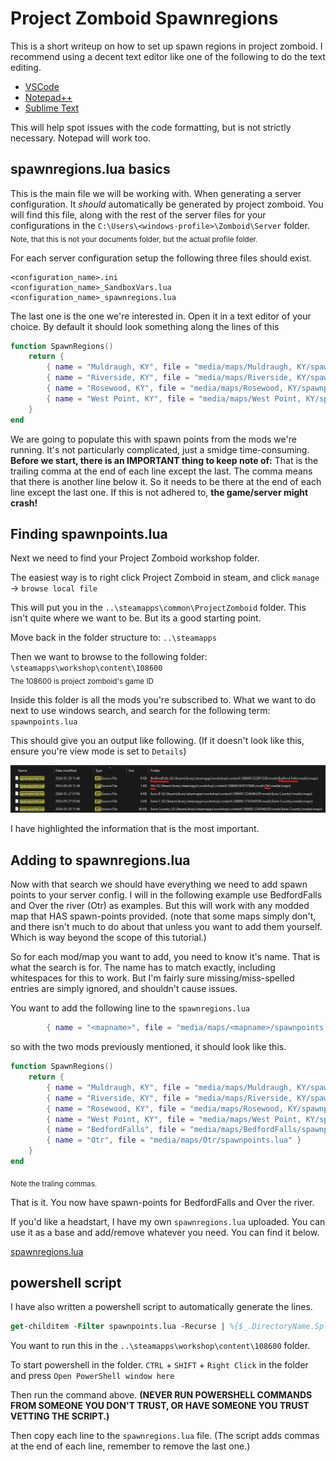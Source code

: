 # Project Zomboid Spawnregions
This is a short writeup on how to set up spawn regions in project zomboid. I recommend using a decent text editor like one of the following to do the text editing.
- [VSCode](https://code.visualstudio.com/)
- [Notepad++](https://notepad-plus-plus.org/)
- [Sublime Text](https://www.sublimetext.com/)

This will help spot issues with the code formatting, but is not strictly necessary. Notepad will work too.

## spawnregions.lua basics
This is the main file we will be working with. When generating a server configuration. It *should* automatically be generated by project zomboid.
You will find this file, along with the rest of the server files for your configurations in the ``C:\Users\<windows-profile>\Zomboid\Server`` folder. <br>
<sub>Note, that this is not your documents folder, but the actual profile folder.</sub>

For each server configuration setup the following three files should exist.
```
<configuration_name>.ini
<configuration_name>_SandboxVars.lua
<configuration_name>_spawnregions.lua
```
The last one is the one we're interested in. Open it in a text editor of your choice.
By default it should look something along the lines of this
```lua
function SpawnRegions()
    return {
        { name = "Muldraugh, KY", file = "media/maps/Muldraugh, KY/spawnpoints.lua" },
        { name = "Riverside, KY", file = "media/maps/Riverside, KY/spawnpoints.lua" },
        { name = "Rosewood, KY", file = "media/maps/Rosewood, KY/spawnpoints.lua" },
        { name = "West Point, KY", file = "media/maps/West Point, KY/spawnpoints.lua" }
    }
end

```
We are going to populate this with spawn points from the mods we're running. It's not particularly complicated, just a smidge time-consuming. **Before we start, there is an IMPORTANT thing to keep note of:** That is the trailing comma at the end of each line except the last. The comma means that there is another line below it. So it needs to be there at the end of each line except the last one. If this is not adhered to, **the game/server might crash!**

## Finding spawnpoints.lua
Next we need to find your Project Zomboid workshop folder. 

The easiest way is to right click Project Zomboid in steam, and click ``manage`` -> ``browse local file``  

This will put you in the ``..\steamapps\common\ProjectZomboid`` folder. This isn't quite where we want to be. But its a good starting point.

Move back in the folder structure to: ``..\steamapps``

Then we want to browse to the following folder: ``\steamapps\workshop\content\108600`` <br>
<sub>The 108600 is project zomboid's game ID</sub>

Inside this folder is all the mods you're subscribed to. What we want to do next to use windows search, and search for the following term: ``spawnpoints.lua``

This should give you an output like following. (If it doesn't look like this, ensure you're view mode is set to ``Details``)

![pz_searchexample](assets/pz_searchexample.png)

I have highlighted the information that is the most important.

## Adding to spawnregions.lua
Now with that search we should have everything we need to add spawn points to your server config. I will in the following example use BedfordFalls and Over the river (Otr) as examples. But this will work with any modded map that HAS spawn-points provided. (note that some maps simply don't, and there isn't much to do about that unless you want to add them yourself. Which is way beyond the scope of this tutorial.)

So for each mod/map you want to add, you need to know it's name. That is what the search is for. The name has to match exactly, including whitespaces for this to work. But I'm fairly sure missing/miss-spelled entries are simply ignored, and shouldn't cause issues.

You want to add the following line to the ``spawnregions.lua``

```lua
		{ name = "<mapname>", file = "media/maps/<mapname>/spawnpoints.lua" }
```
so with the two mods previously mentioned, it should look like this.
```lua
function SpawnRegions()
    return {
        { name = "Muldraugh, KY", file = "media/maps/Muldraugh, KY/spawnpoints.lua" },
        { name = "Riverside, KY", file = "media/maps/Riverside, KY/spawnpoints.lua" },
        { name = "Rosewood, KY", file = "media/maps/Rosewood, KY/spawnpoints.lua" },
        { name = "West Point, KY", file = "media/maps/West Point, KY/spawnpoints.lua" },
        { name = "BedfordFalls", file = "media/maps/BedfordFalls/spawnpoints.lua" },
        { name = "Otr", file = "media/maps/Otr/spawnpoints.lua" }
    }
end
```
<sub>Note the traling commas.</sub>

That is it. You now have spawn-points for BedfordFalls and Over the river. 

If you'd like a headstart, I have my own ``spawnregions.lua`` uploaded. You can use it as a base and add/remove whatever you need. You can find it below.

[spawnregions.lua](assets/servertest_spawnregions.lua)

## powershell script
I have also written a powershell script to automatically generate the lines.

```ps
get-childitem -Filter spawnpoints.lua -Recurse | %{$_.DirectoryName.Split("\")[-1]} | % { Write-Host "`t{ name = `""`b$_"`", file = `"media/maps/"$_"/spawnpoints.lua`" }," }
```

You want to run this in the ``..\steamapps\workshop\content\108600`` folder.

To start powershell in the folder. ``CTRL`` + ``SHIFT`` + ``Right Click`` in the folder and press ``Open PowerShell window here``

Then run the command above. **(NEVER RUN POWERSHELL COMMANDS FROM SOMEONE YOU DON'T TRUST, OR HAVE SOMEONE YOU TRUST VETTING THE SCRIPT.)**

Then copy each line to the ``spawnregions.lua`` file. (The script adds commas at the end of each line, remember to remove the last one.)